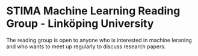 # STIMA Machine Learning Reading Group - Linköping University
The reading group is open to anyone who is interested in machine leraning and who wants to meet up regularly to discuss research papers.
